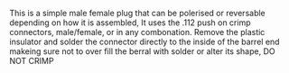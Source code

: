 This is a simple male female plug that can be polerised or reversable depending on how it is assembled, It uses the .112 push on crimp connectors, male/female, or in any combonation. Remove the plastic insulator and solder the connector directly to the inside of the barrel end makeing sure not to over fill the berral with solder or alter its shape, DO NOT CRIMP
